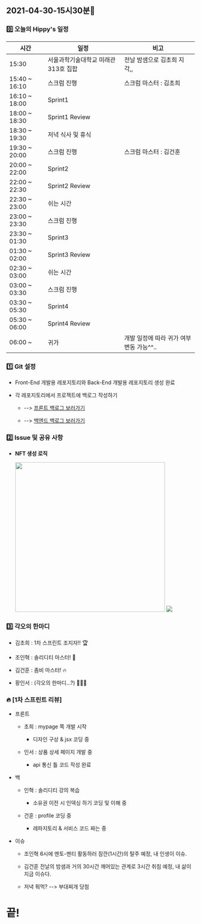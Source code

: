 ## 2021-04-30-15시30분🌟

### 0️⃣ 오늘의 Hippy's 일정

|시간|일정|비고|
|---|---|---|
|15:30|서울과학기술대학교 미래관 313호 집합|전날 밤샘으로 김초희 지각,,|
|15:40 ~ 16:10|스크럼 진행|스크럼 마스터 : 김초희|
|16:10 ~ 18:00|Sprint1||
|18:00 ~ 18:30|Sprint1 Review||
|18:30 ~ 19:30|저녁 식사 및 휴식||
|19:30 ~ 20:00|스크럼 진행|스크럼 마스터 : 김건훈|
|20:00 ~ 22:00|Sprint2||
|22:00 ~ 22:30|Sprint2 Review||
|22:30 ~ 23:00|쉬는 시간||
|23:00 ~ 23:30|스크럼 진행||
|23:30 ~ 01:30|Sprint3||
|01:30 ~ 02:00|Sprint3 Review||
|02:30 ~ 03:00|쉬는 시간||
|03:00 ~ 03:30|스크럼 진행||
|03:30 ~ 05:30|Sprint4||
|05:30 ~ 06:00|Sprint4 Review||
|06:00 ~ |귀가|개발 일정에 따라 귀가 여부 변동 가능^^..|

### 1️⃣ Git 설정

* Front-End 개발용 레포지토리와 Back-End 개발용 레포지토리 생성 완료

* 각 레포지토리에서 프로젝트에 백로그 작성하기

    * --> [프론트 백로그 보러가기](https://github.com/woori-hippy/hippy_front/projects/1)

    * --> [백엔드 백로그 보러가기](https://github.com/woori-hippy/hippy_back/projects/1)


### 2️⃣ Issue 및 공유 사항

* __NFT 생성 로직__

    <img width="400" src="https://user-images.githubusercontent.com/31889335/116660380-e6c51e80-a9cd-11eb-99ff-f7875d785427.jpeg">
    
    <img width="" src="https://user-images.githubusercontent.com/31889335/116660534-2429ac00-a9ce-11eb-80e7-971791328f10.png">

### 3️⃣ 각오의 한마디

* 김초희 : 1차 스프린트 조지자!! 🏆

* 조인혁 : 솔리디티 마스터! 🚵

* 김건훈 : 좀비 마스터! 🔥

* 황인서 : (각오의 한마디...?) 🤷🏻‍♂️

### 🔥 [1차 스프린트 리뷰]

* 프론트

    * 초희 : mypage 쪽 개발 시작

        * 디자인 구상 & jsx 코딩 중

    * 인서 : 상품 상세 페이지 개발 중

        * api 통신 틀 코드 작성 완료

* 백

    * 인혁 : 솔리디티 강의 복습

        * 소유권 이전 시 인덱싱 하기 코딩 및 이해 중

    * 건훈 : profile 코딩 중

        * 레파지토리 & 서비스 코드 짜는 중

* 이슈

    * 조인혁 6시에 멘토-멘티 활동하러 잠깐(1시간)의 탈주 예정, 내 인생이 이슈.

    * 김건훈 전날의 밤샘과 거의 30시간 깨어있는 관계로 3시간 취침 예정, 내 삶이 지금 이슈다.

    * 저녁 뭐먹? --> 부대찌개 당첨

# 끝!